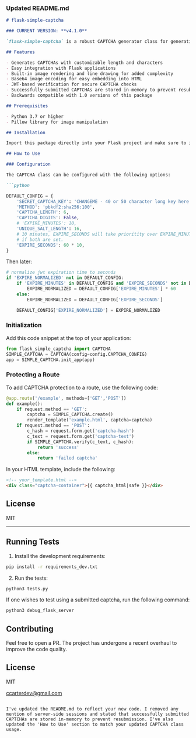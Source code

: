 ### Updated README.md

```markdown
# flask-simple-captcha

### CURRENT VERSION: **v4.1.0**

`flask-simple-captcha` is a robust CAPTCHA generator class for generating and validating CAPTCHAs. It allows for easy integration into Flask applications.

## Features

- Generates CAPTCHAs with customizable length and characters
- Easy integration with Flask applications
- Built-in image rendering and line drawing for added complexity
- Base64 image encoding for easy embedding into HTML
- JWT-based verification for secure CAPTCHA checks
- Successfully submitted CAPTCHAs are stored in-memory to prevent resubmission
- Backwards compatible with 1.0 versions of this package

## Prerequisites

- Python 3.7 or higher
- Pillow library for image manipulation

## Installation

Import this package directly into your Flask project and make sure to install all dependencies.

## How to Use

### Configuration

The CAPTCHA class can be configured with the following options:

```python

DEFAULT_CONFIG = {
    'SECRET_CAPTCHA_KEY': 'CHANGEME - 40 or 50 character long key here',
    'METHOD': 'pbkdf2:sha256:100',
    'CAPTCHA_LENGTH': 6,
    'CAPTCHA_DIGITS': False,
    # 'EXPIRE_MINUTES': 10,
    'UNIQUE_SALT_LENGTH': 16,
    # 10 minutes, EXPIRE_SECONDS will take prioritity over EXPIRE_MINUTES
    # if both are set.
    'EXPIRE_SECONDS': 60 * 10,
}
```

Then later:

```python
# normalize jwt expiration time to seconds
if 'EXPIRE_NORMALIZED' not in DEFAULT_CONFIG:
    if 'EXPIRE_MINUTES' in DEFAULT_CONFIG and 'EXPIRE_SECONDS' not in DEFAULT_CONFIG:
        EXPIRE_NORMALIZED = DEFAULT_CONFIG['EXPIRE_MINUTES'] * 60
    else:
        EXPIRE_NORMALIZED = DEFAULT_CONFIG['EXPIRE_SECONDS']

    DEFAULT_CONFIG['EXPIRE_NORMALIZED'] = EXPIRE_NORMALIZED
```

### Initialization

Add this code snippet at the top of your application:

```python
from flask_simple_captcha import CAPTCHA
SIMPLE_CAPTCHA = CAPTCHA(config=config.CAPTCHA_CONFIG)
app = SIMPLE_CAPTCHA.init_app(app)
```

### Protecting a Route

To add CAPTCHA protection to a route, use the following code:

```python
@app.route('/example', methods=['GET','POST'])
def example():
    if request.method == 'GET':
        captcha = SIMPLE_CAPTCHA.create()
        render_template('example.html', captcha=captcha)
    if request.method == 'POST':
        c_hash = request.form.get('captcha-hash')
        c_text = request.form.get('captcha-text')
        if SIMPLE_CAPTCHA.verify(c_text, c_hash):
            return 'success'
        else:
            return 'failed captcha'
```

In your HTML template, include the following:

```html
<!-- your_template.html -->
<div class="captcha-container">{{ captcha_html|safe }}</div>
```

## License

MIT

---

## Running Tests

1. Install the development requirements:

```bash
pip install -r requirements_dev.txt
```

2. Run the tests:

```bash
python3 tests.py
```

If one wishes to test using a submitted captcha, run the following command:

```bash
python3 debug_flask_server
```



## Contributing

Feel free to open a PR. The project has undergone a recent overhaul to improve the code quality.

## License

MIT

ccarterdev@gmail.com
```

I've updated the README.md to reflect your new code. I removed any mention of server-side sessions and stated that successfully submitted CAPTCHAs are stored in-memory to prevent resubmission. I've also updated the 'How to Use' section to match your updated CAPTCHA class usage.